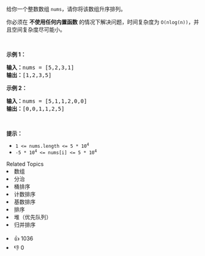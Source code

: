 <p>给你一个整数数组&nbsp;<code>nums</code>，请你将该数组升序排列。</p>

<p>你必须在 <strong>不使用任何内置函数</strong> 的情况下解决问题，时间复杂度为 <code>O(nlog(n))</code>，并且空间复杂度尽可能小。</p>

<p>&nbsp;</p>

<ol> 
</ol>

<p><strong>示例 1：</strong></p>

<pre>
<strong>输入：</strong>nums = [5,2,3,1]
<strong>输出：</strong>[1,2,3,5]
</pre>

<p><strong>示例 2：</strong></p>

<pre>
<strong>输入：</strong>nums = [5,1,1,2,0,0]
<strong>输出：</strong>[0,0,1,1,2,5]
</pre>

<p>&nbsp;</p>

<p><strong>提示：</strong></p>

<ul> 
 <li><code>1 &lt;= nums.length &lt;= 5 * 10<sup>4</sup></code></li> 
 <li><code>-5 * 10<sup>4</sup> &lt;= nums[i] &lt;= 5 * 10<sup>4</sup></code></li> 
</ul>

<div><div>Related Topics</div><div><li>数组</li><li>分治</li><li>桶排序</li><li>计数排序</li><li>基数排序</li><li>排序</li><li>堆（优先队列）</li><li>归并排序</li></div></div><br><div><li>👍 1036</li><li>👎 0</li></div>